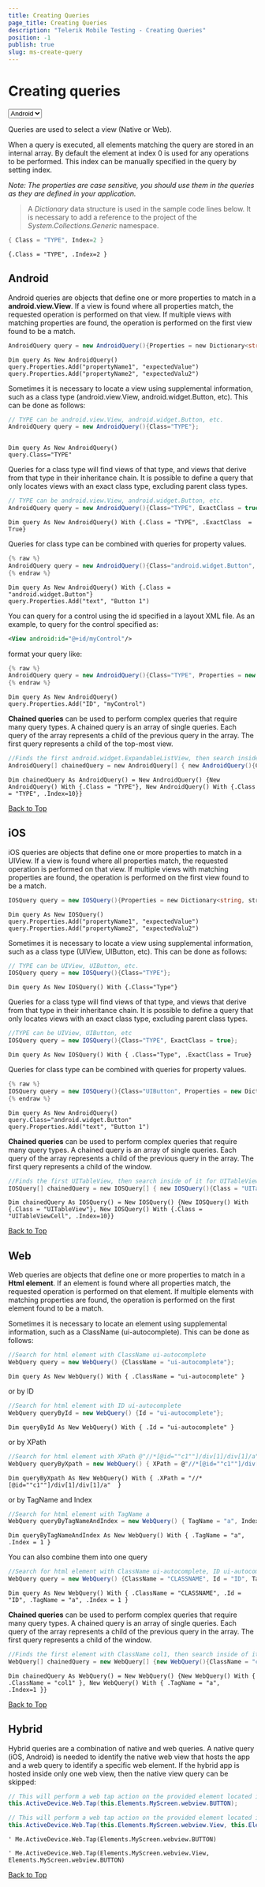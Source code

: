 ```yaml
---
title: Creating Queries
page_title: Creating Queries
description: "Telerik Mobile Testing - Creating Queries"
position: -1
publish: true
slug: ms-create-query
---
```


# Creating queries

<select id="methodsSelect" onchange="window.location.hash='#'+event.currentTarget.selectedOptions[0].value;">
 <option value="android">Android</option>  <option value="ios">iOS</option> <option value="web">Web</option> <option value="hybrid">Hybrid</option>
</select>

Queries are used to select a view (Native or Web).

When a query is executed, all elements matching the query are stored in an internal array. By default the element at index 0 is used for any operations to be performed. This index can be manually specified in the query by setting index.

*Note: The properties are case sensitive, you should use them in the queries as they are defined in your application.*

> A *Dictionary* data structure is used in the sample code lines below. It is necessary to add a reference to the project of the *System.Collections.Generic* namespace.

```C#
{ Class = "TYPE", Index=2 }
```

```VB
{.Class = "TYPE", .Index=2 }
```



<a id="android"></a>
## Android

Android queries are objects that define one or more properties to match in a **android.view.View**. If a view is found where all properties match, the requested operation is performed on that view. If multiple views with matching properties are found, the operation is performed on the first view found to be a match.

```C#
AndroidQuery query = new AndroidQuery(){Properties = new Dictionary<string, string>(){ {  "propertyName1" , "expectedValue"}, {"propertyName2" , "expectedValue2"} } };
```

```VB
Dim query As New AndroidQuery()
query.Properties.Add("propertyName1", "expectedValue")
query.Properties.Add("propertyName2", "expectedValu2")
```

Sometimes it is necessary to locate a view using supplemental information, such as a class type (android.view.View, android.widget.Button, etc). This can be done as follows:

```C#
// TYPE can be android.view.View, android.widget.Button, etc.
AndroidQuery query = new AndroidQuery(){Class="TYPE"};
```
```VB

Dim query As New AndroidQuery()
query.Class="TYPE"
```

Queries for a class type will find views of that type, and views that derive from that type in their inheritance chain. It is possible to define a query that only locates views with an exact class type, excluding parent class types.

```C#
// TYPE can be android.view.View, android.widget.Button, etc.
AndroidQuery query = new AndroidQuery(){Class="TYPE", ExactClass = true};
```
```VB
Dim query As New AndroidQuery() With {.Class = "TYPE", .ExactClass  = True}
```

Queries for class type can be combined with queries for property values.

```C#
{% raw %}
AndroidQuery query = new AndroidQuery(){Class="android.widget.Button", Properties = new Dictionary<string, string>(){{"text", "Button1"}}};
{% endraw %}
```
```VB
Dim query As New AndroidQuery() With {.Class = "android.widget.Button"}
query.Properties.Add("text", "Button 1")
```


You can query for a control using the id specified in a layout XML file. As an example, to query for the control specified as:

```XML
<View android:id="@+id/myControl"/>
```

format your query like:

```C#
{% raw %}
AndroidQuery query = new AndroidQuery(){Class="TYPE", Properties = new Dictionary<string, string>(){{"ID", "myControl"}}};
{% endraw %}
```
```VB
Dim query As New AndroidQuery()
query.Properties.Add("ID", "myControl")
```

**Chained queries** can be used to perform complex queries that require many query types. A chained query is an array of single queries. Each query of the array represents a child of the previous query in the array. The first query represents a child of the top-most view.

```C#
//Finds the first android.widget.ExpandableListView, then search inside of it for android.widget.Button with index 10 
AndroidQuery[] chainedQuery = new AndroidQuery[] { new AndroidQuery(){Class = "TYPE"}, new AndroidQuery() {Class = "TYPE", Index = 10} } ;
```
```VB
Dim chainedQuery As AndroidQuery() = New AndroidQuery() {New AndroidQuery() With {.Class = "TYPE"}, New AndroidQuery() With {.Class = "TYPE", .Index=10}}
```

<a href="#methodsSelect">Back to Top</a>
<br>

<a id="ios"></a>
## iOS

iOS queries are objects that define one or more properties to match in a UIView. If a view is found where all properties match, the requested operation is performed on that view. If multiple views with matching properties are found, the operation is performed on the first view found to be a match.

```C#
IOSQuery query = new IOSQuery(){Properties = new Dictionary<string, string>(){ {  "propertyName1" , "expectedValue"}, {"propertyName2" , "expectedValue2"} } };
```
```VB
Dim query As New IOSQuery()
query.Properties.Add("propertyName1", "expectedValue")
query.Properties.Add("propertyName2", "expectedValu2")
```
Sometimes it is necessary to locate a view using supplemental information, such as a class type (UIView, UIButton, etc). This can be done as follows:

```C#
// TYPE can be UIView, UIButton, etc.
IOSQuery query = new IOSQuery(){Class="TYPE"};
```
```VB
Dim query As New IOSQuery() With {.Class="Type"}
```

Queries for a class type will find views of that type, and views that derive from that type in their inheritance chain. It is possible to define a query that only locates views with an exact class type, excluding parent class types.

```C#
//TYPE can be UIView, UIButton, etc
IOSQuery query = new IOSQuery(){Class="TYPE", ExactClass = true};
```
```VB
Dim query As New IOSQuery() With { .Class="Type", .ExactClass = True}
```

Queries for class type can be combined with queries for property values.

```C#
{% raw %}
IOSQuery query = new IOSQuery(){Class="UIButton", Properties = new Dictionary<string, string>(){{"currentTitle", "Button 1"}}};
{% endraw %}
```
```VB
Dim query As New AndroidQuery()
query.Class="android.widget.Button"
query.Properties.Add("text", "Button 1")
```

**Chained queries** can be used to perform complex queries that require many query types. A chained query is an array of single queries. Each query of the array represents a child of the previous query in the array. The first query represents a child of the window.

```C#
//Finds the first UITableView, then search inside of it for UITableViewCell with index 10 
IOSQuery[] chainedQuery = new IOSQuery[] { new IOSQuery(){Class = "UITableView"}, new IOSQuery() {Class = "UITableViewCell", Index = 10} } ;
```
```VB
Dim chainedQuery As IOSQuery() = New IOSQuery() {New IOSQuery() With {.Class = "UITableView"}, New IOSQuery() With {.Class = "UITableViewCell", .Index=10}}
```

<a href="#methodsSelect">Back to Top</a>
<br>

## Web

Web queries are objects that define one or more properties to match in a **Html element**. If an element is found where all properties match, the requested operation is performed on that element. If multiple elements with matching properties are found, the operation is performed on the first element found to be a match.

Sometimes it is necessary to locate an element using supplemental information, such as a ClassName (ui-autocomplete). This can be done as follows:

```C#
//Search for html element with ClassName ui-autocomplete
WebQuery query = new WebQuery() {ClassName = "ui-autocomplete"};
```
```VB
Dim query As New WebQuery() With { .ClassName = "ui-autocomplete" }
```

or by ID

```C#
//Search for html element with ID ui-autocomplete
WebQuery queryById = new WebQuery() {Id = "ui-autocomplete"};
```
```VB
Dim queryById As New WebQuery() With { .Id = "ui-autocomplete" }
```

or by XPath


```C#
//Search for html element with XPath @"//*[@id=""c1""]/div[1]/div[1]/a"
WebQuery queryByXpath = new WebQuery() { XPath = @"//*[@id=""c1""]/div[1]/div[1]/a" };
```
```VB
Dim queryByXpath As New WebQuery() With { .XPath = "//*[@id=""c1""]/div[1]/div[1]/a"  }
```

or by TagName and Index

```C#
//Search for html element with TagName a
WebQuery queryByTagNameAndIndex = new WebQuery() { TagName = "a", Index = 1 };
```
```VB
Dim queryByTagNameAndIndex As New WebQuery() With { .TagName = "a", .Index = 1 }
```

You can also combine them into one query

```C#
//Search for html element with ClassName ui-autocomplete, ID ui-autocomplete, TagName a and Index 1
WebQuery query = new WebQuery() {ClassName = "CLASSNAME", Id = "ID", TagName = "TAGNAME", Index = 1 };
```
```VB
Dim query As New WebQuery() With { .ClassName = "CLASSNAME", .Id = "ID", .TagName = "a", .Index = 1 }
```

**Chained queries** can be used to perform complex queries that require many query types. A chained query is an array of single queries. Each query of the array represents a child of the previous query in the array. The first query represents a child of the window.


```C#
//Finds the first element with ClassName col1, then search inside of it for an element with TagName a and index 1
WebQuery[] chainedQuery = new WebQuery[] {new WebQuery(){ClassName = "col1"}, new WebQuery() { TagName = "a", Index = 1 } };
```
```VB
Dim chainedQuery As WebQuery() = New WebQuery() {New WebQuery() With { .ClassName = "col1" }, New WebQuery() With { .TagName = "a", .Index=1 }}
```

<a href="#methodsSelect">Back to Top</a>
<br>

## Hybrid

Hybrid queries are a combination of native and web queries. A native query (iOS, Android) is needed to identify the native web view that hosts the app and a web query to identify a specific web element. If the hybrid app is hosted inside only one web view, then the native view query can be skipped:

```C#
// This will perform a web tap action on the provided element located inside the first found WebView object in the app.
this.ActiveDevice.Web.Tap(this.Elements.MyScreen.webview.BUTTON);

// This will perform a web tap action on the provided element located inside a specific WebView object in the app.
this.ActiveDevice.Web.Tap(this.Elements.MyScreen.webview.View, this.Elements.MyScreen.webview.BUTTON);
```
```VB
' Me.ActiveDevice.Web.Tap(Elements.MyScreen.webview.BUTTON)

' Me.ActiveDevice.Web.Tap(Elements.MyScreen.webview.View, Elements.MyScreen.webview.BUTTON)
```

<a href="#methodsSelect">Back to Top</a>
<br>
